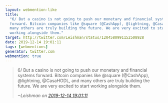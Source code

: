 ```yaml
---
layout: webmention-like
title:
  "6/ But a casino is not going to push our monetary and financial systems
  forward. Bitcoin companies like @square (@CashApp), @lightning, @CasaHODL, and
  many others are truly building the future. We are very excited to start
  working alongside them."
target: http://twitter.com/Leishman/status/1204580991152508928
date: 2019-12-14 19:01:11
tags: [webmentions]
generator: twitter.com
webmention: true
---
```


<blockquote class="external-citation">
  <p>
    6/ But a casino is not going to push our monetary and financial systems forward. Bitcoin companies like @square (@CashApp), @lightning, @CasaHODL, and many others are truly building the future. We are very excited to start working alongside them.
  </p>
  <cite>‒<span class="p-author p-name">Leishman</span>
    on
    <a href="http://twitter.com/Leishman/status/1204580991152508928" rel="external nofollow" target="_blank">2019-12-14 19:01:11</a>
  </cite>
</blockquote>
